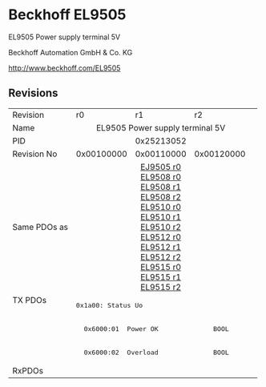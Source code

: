 # Beckhoff EL9505

EL9505 Power supply terminal 5V

Beckhoff Automation GmbH & Co. KG

http://www.beckhoff.com/EL9505

## Revisions
<table>
<tr>
<td>Revision</td>
<td>r0</td>
<td>r1</td>
<td>r2</td>
</tr>
<tr>
<td>Name</td>
<td colspan=3 align="center">EL9505 Power supply terminal 5V</td>
</tr>
<tr>
<td>PID</td>
<td colspan=3 align="center">0x25213052</td>
</tr>
<tr>
<td>Revision No</td>
<td>0x00100000</td>
<td>0x00110000</td>
<td>0x00120000</td>
</tr>
<tr>
<td>Same PDOs as</td>
<td colspan=3 align="center"><a href="EJ9505.md">EJ9505 r0</a><br/><a href="EL9508.md">EL9508 r0</a><br/><a href="EL9508.md">EL9508 r1</a><br/><a href="EL9508.md">EL9508 r2</a><br/><a href="EL9510.md">EL9510 r0</a><br/><a href="EL9510.md">EL9510 r1</a><br/><a href="EL9510.md">EL9510 r2</a><br/><a href="EL9512.md">EL9512 r0</a><br/><a href="EL9512.md">EL9512 r1</a><br/><a href="EL9512.md">EL9512 r2</a><br/><a href="EL9515.md">EL9515 r0</a><br/><a href="EL9515.md">EL9515 r1</a><br/><a href="EL9515.md">EL9515 r2</a></td>
</tr>
<tr>
<td rowspan=3 valign=top>TX PDOs</td>
<td colspan=3 align="left"><pre>0x1a00: Status Uo</pre></td>
<td></td>
</tr>
<tr>
<td colspan=3 align="left"><pre>  0x6000:01  Power OK              BOOL</pre></td>
</tr>
<tr>
<td colspan=3 align="left"><pre>  0x6000:02  Overload              BOOL</pre></td>
</tr>
<tr>
<td>RxPDOs</td>
<td colspan=3 align="left"></td>
</tr>
</table>
